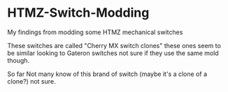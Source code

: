# HTMZ-Switch-Modding
My findings from modding some HTMZ mechanical switches

These switches are called "Cherry MX switch clones" these ones seem to be similar looking to Gateron switches not sure if they use the same mold though.

So far Not many know of this brand of switch (maybe it's a clone of a clone?) not sure.
